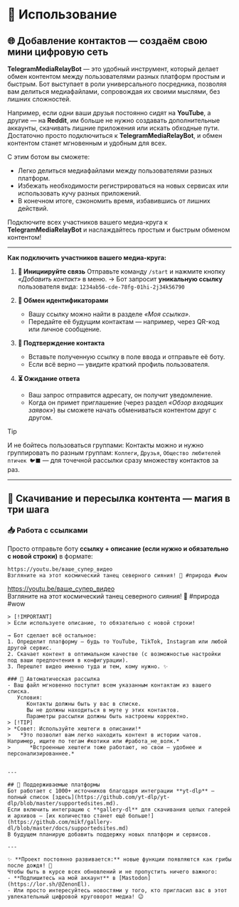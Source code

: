 # 💬 Использование

## 🌐 Добавление контактов — создаём свою мини цифровую сеть

**TelegramMediaRelayBot** — это удобный инструмент, который делает обмен контентом между пользователями разных платформ простым и быстрым. Бот выступает в роли универсального посредника, позволяя вам делиться медиафайлами, сопровождая их своими мыслями, без лишних сложностей.

Например, если одни ваши друзья постоянно сидят на **YouTube**, а другие — на **Reddit**, им больше не нужно создавать дополнительные аккаунты, скачивать лишние приложения или искать обходные пути. Достаточно просто подключиться к **TelegramMediaRelayBot**, и обмен контентом станет мгновенным и удобным для всех.

С этим ботом вы сможете:
- Легко делиться медиафайлами между пользователями разных платформ.
- Избежать необходимости регистрироваться на новых сервисах или использовать кучу разных приложений.
- В конечном итоге, сэкономить время, избавившись от лишних действий.

Подключите всех участников вашего медиа-круга к **TelegramMediaRelayBot** и наслаждайтесь простым и быстрым обменом контентом!

---
**Как подключить участников вашего медиа-круга:**

1. **🔄 Инициируйте связь**
   Отправьте команду `/start` и нажмите кнопку *«Добавить контакт»* в меню.
   → Бот запросит **уникальную ссылку** пользователя вида:
   `1234ab56-cde-78fg-01hi-2j34k56790`

2. **🔗 Обмен идентификаторами**
   - Вашу ссылку можно найти в разделе *«Моя ссылка»*.
   - Передайте её будущим контактам — например, через QR-код или личное сообщение.

3. **🤝 Подтверждение контакта**  
   - Вставьте полученную ссылку в поле ввода и отправьте её боту.  
   - Если всё верно — увидите краткий профиль пользователя.  

4. **⏳ Ожидание ответа**  
   - Ваш запрос отправится адресату, он получит уведомление.  
   - Когда он примет приглашение (через раздел *«Обзор входящих заявок»*) вы сможете начать обмениваться контентом друг с другом.  
> [!TIP]
> И не бойтесь пользоваться группами: Контакты можно и нужно группировать по разным группам: `Коллеги`, `Друзья`, `Общество любителей птичек 🐦‍⬛️` — для точечной рассылки сразу множеству контактов за раз.


---

## 🚀 Скачивание и пересылка контента — магия в три шага

### 📥 Работа с ссылками
Просто отправьте боту **ссылку + описание (если нужно и обязательно с новой строки)** в формате:
```
https://youtu.be/ваше_супер_видео
Взгляните на этот космический танец северного сияния! 🌌 #природа #wow
```
https://youtu.be/ваше_супер_видео  
Взгляните на этот космический танец северного сияния! 🌌 #природа #wow 
```  
> [!IMPORTANT]
> Если используете описание, то обязательно с новой строки!

→ Бот сделает всё остальное:  
1. Определит платформу — будь то YouTube, TikTok, Instagram или любой другой сервис.
2. Скачает контент в оптимальном качестве (с возможностью настройки под ваши предпочтения в конфигурации). 
3. Перешлет видео именно туда и тем, кому нужно. ✨

### 🔄 Автоматическая рассылка
- Ваш файл мгновенно поступит всем указанным контактам из вашего списка.
   Условия:
      Контакты должны быть у вас в списке.
      Вы не должны находиться в муте у этих контактов.
      Параметры рассылки должны быть настроены корректно.
> [!TIP]
> *Совет: Используйте хештеги в описании!*
>   *Это позволит вам легко находить контент в истории чатов. Например, ищите по тегам #котики или #работа_не_волк.*
>      *Встроенные хештеги тоже работают, но свои — удобнее и персонализированнее.*


---

## 🔗 Поддерживаемые платформы
Бот работает с 1000+ источников благодаря интеграции **yt-dlp** — полный список [здесь](https://github.com/yt-dlp/yt-dlp/blob/master/supportedsites.md).
Если включить интеграцию с **gallery-dl** для скачивания целых галерей и архивов — [их количество станет ещё больше!](https://github.com/mikf/gallery-dl/blob/master/docs/supportedsites.md)
В будущем планирую добавить поддержку новых платформ и сервисов.

---

✨ **Проект постоянно развивается:** новые функции появляются как грибы после дождя! 🍄
Чтобы быть в курсе всех обновлений и не пропустить ничего важного:
- **Подпишитесь на мой аккаунт** в [Mastodon](https://lor.sh/@ZenonEl).
- Или просто интересуйтесь новостями у того, кто пригласил вас в этот увлекательный цифровой круговорот медиа! 😉
